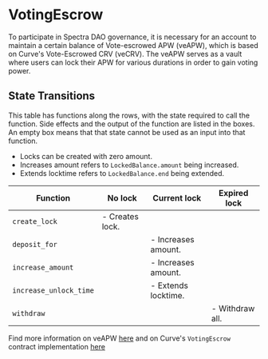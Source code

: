 # VotingEscrow

To participate in Spectra DAO governance, it is necessary for an account to maintain a certain balance of Vote-escrowed APW (veAPW), which is based on Curve's Vote-Escrowed CRV (veCRV). The veAPW serves as a vault where users can lock their APW for various durations in order to gain voting power.

## State Transitions

This table has functions along the rows, with the state required to call the function. Side effects and the output of the function are listed in the boxes. An empty box means that that state cannot be used as an input into that function.

- Locks can be created with zero amount.
- Increases amount refers to `LockedBalance.amount` being increased. 
- Extends locktime refers to `LockedBalance.end` being extended.

| Function | No lock | Current lock | Expired lock
| --- | --- | --- | --- |
| `create_lock` | - Creates lock. | | |
| `deposit_for` | | - Increases amount. | |
| `increase_amount` | | - Increases amount. | |
| `increase_unlock_time` | | - Extends locktime. | |
| `withdraw` | | | - Withdraw all. |

Find more information on veAPW [here](https://docs.apwine.fi/governance/veapw) and on Curve's `VotingEscrow` contract implementation [here](https://curve.readthedocs.io/dao-vecrv.html)